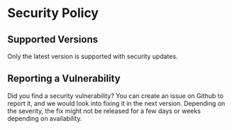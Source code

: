 # Security Policy

## Supported Versions

Only the latest version is supported with security updates.

## Reporting a Vulnerability

Did you find a security vulnerability? You can create an issue on Github
to report it, and we would look into fixing it in the next version. Depending
on the severity, the fix might not be released for a few days or weeks depending on availability.
